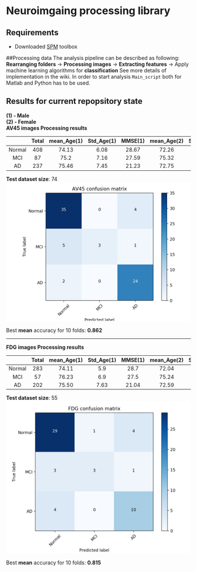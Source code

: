 # Neuroimgaing processing library
## Requirements
* Downloaded [SPM](http://www.fil.ion.ucl.ac.uk/spm/ext/) toolbox

##Processing data
The analysis pipeline can be described as following:
**Rearranging folders** -> **Processing images** -> **Extracting features** -> Apply machine learning algorithms for **classification**
See more details of implementation in the wiki.
In order to start analysis `Main_script` both for Matlab and Python has to be used.


## Results for current repopsitory state  
**(1) - Male**  
**(2) - Female**  
**AV45 images Processing results**  

|         |  Total | mean_Age(1) | Std_Age(1) | MMSE(1) | mean_Age(2) |Std_Age(2) | MMSE(2)|
| :-----: | :-----:|:---: |:---:| :---:| :---:| :---:| :---:|
| Normal  | 408    | 74.13|6.08| 28.67|72.26 | 5.68 | 28.96|
| MCI      | 87    | 75.2|7.16 | 27.59 |75.32 |5.2 | 27.48|
| AD      | 237    | 75.46|7.45 | 21.23 |72.75 |7.65  | 21.09|  


**Test dataset size**: 74
![Confusion matrix](/Results/av45_confusion_matrix.png)

Best **mean** accuracy for 10 folds: **0.862**

--------

**FDG images Processing results**  

|         |  Total | mean_Age(1) | Std_Age(1) | MMSE(1) | mean_Age(2) |Std_Age(2) | MMSE(2)|
| :-----: | :-----:|:---: |:---:| :---:| :---:| :---:| :---:|
| Normal  | 283    | 74.11|5.9|  28.7|72.04 | 6.05 | 29.02|
| MCI      | 57    | 76.23|6.9 | 27.5 |75.24 |5.54  | 27.46|
| AD      | 202    | 75.50|7.63| 21.04   |72.59 |7.66  |  21.06|  


**Test dataset size**: 55
![Confusion matrix](/Results/fdg_confusion_matrix.png)

Best **mean** accuracy for 10 folds: **0.815**
